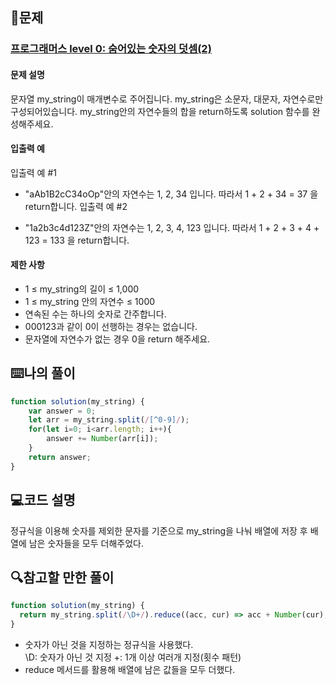 ## 📝문제
### [프로그래머스 level 0: 숨어있는 숫자의 덧셈(2)](https://school.programmers.co.kr/learn/courses/30/lessons/120864)
#### 문제 설명
문자열 my_string이 매개변수로 주어집니다. my_string은 소문자, 대문자, 자연수로만 구성되어있습니다. my_string안의 자연수들의 합을 return하도록 solution 함수를 완성해주세요.

#### 입출력 예

입출력 예 #1

+ "aAb1B2cC34oOp"안의 자연수는 1, 2, 34 입니다. 따라서 1 + 2 + 34 = 37 을 return합니다.
입출력 예 #2

+ "1a2b3c4d123Z"안의 자연수는 1, 2, 3, 4, 123 입니다. 따라서 1 + 2 + 3 + 4 + 123 = 133 을 return합니다.

#### 제한 사항
+ 1 ≤ my_string의 길이 ≤ 1,000
+ 1 ≤ my_string 안의 자연수 ≤ 1000
+ 연속된 수는 하나의 숫자로 간주합니다.
+ 000123과 같이 0이 선행하는 경우는 없습니다.
+ 문자열에 자연수가 없는 경우 0을 return 해주세요.

## ⌨️나의 풀이
```js
function solution(my_string) {
    var answer = 0;
    let arr = my_string.split(/[^0-9]/);
    for(let i=0; i<arr.length; i++){
        answer += Number(arr[i]);
    }
    return answer;
}
```

## 💻코드 설명
정규식을 이용해 숫자를 제외한 문자를 기준으로 my_string을 나눠 배열에 저장 후 배열에 남은 숫자들을 모두 더해주었다.

## 🔍참고할 만한 풀이

```js
function solution(my_string) {
  return my_string.split(/\D+/).reduce((acc, cur) => acc + Number(cur), 0);
}
```
+ 숫자가 아닌 것을 지정하는 정규식을 사용했다.  
\D: 숫자가 아닌 것 지정
+: 1개 이상 여러개 지정(횟수 패턴)
+ reduce 메서드를 활용해 배열에 남은 값들을 모두 더했다.
